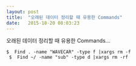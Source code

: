 ```yaml
---
layout: post
title:  "오래된 데이터 정리할 때 유용한 Commands"
date:   2015-10-20 08:03:23
---
```



오래된 데이터 정리할 때 유용한 Commands...


	$  Find . -name "WAVECAR" -type f |xargs rm -f
	 $  Find ~/ -name "sub" -type d |xargs rm -rf


